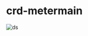 # crd-metermain
![ds](https://user-images.githubusercontent.com/63534193/119675712-7c39be00-be67-11eb-8bdf-76e220f107e2.jpg)

